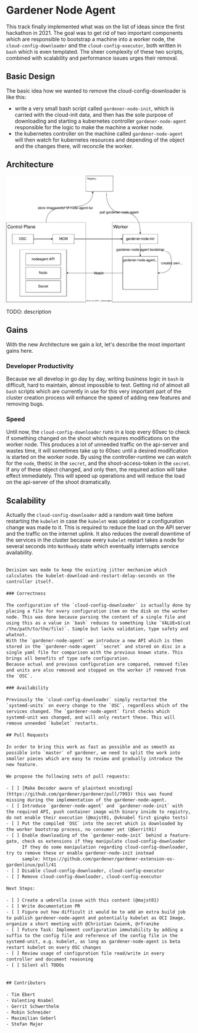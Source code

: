 # Gardener Node Agent

This track finally implemented what was on the list of ideas since the first hackathon in 2021. The goal was to get rid of two important components which are responsible to bootstrap a machine into a worker node, the `cloud-config-downloader` and the `cloud-config-executor`, both written in `bash` which is even templated. The sheer complexity of these two scripts, combined with scalability and performance issues urges their removal.

## Basic Design

The basic idea how we wanted to remove the cloud-config-downloader is like this:

- write a very small bash script called `gardener-node-init`, which is carried with the cloud-init data, and then has the sole purpose of downloading and starting a kubernetes controller `gardener-node-agent` responsible for the logic to make the machine a worker node.
- the kubernetes controller on the machine called `gardener-node-agent` will then watch for kubernetes resources and depending of the object and the changes there, will reconcile the worker.

## Architecture

![Design](design.drawio.svg)

TODO: description

## Gains

With the new Architecture we gain a lot, let's describe the most important gains here.

### Developer Productivity

Because we all develop in go day by day, writing business logic in `bash` is difficult, hard to maintain, almost impossible to test. Getting rid of almost all `bash` scripts which are currently in use for this very important part of the cluster creation process will enhance the speed of adding new features and removing bugs.

### Speed

Until now, the `cloud-config-downloader` runs in a loop every 60sec to check if something changed on the shoot which requires modifications on the worker node. This produces a lot of unneeded traffic on the api-server and wastes time, it will sometimes take up to 60sec until a desired modification is started on the worker node.
By using the controller-runtime we can watch for the `node`, the`OSC` in the `secret`, and the shoot-access-token in the `secret`. If any of these object changed, and only then, the required action will take effect immediately.
This will speed up operations and will reduce the load on the api-server of the shoot dramatically.

## Scalability

Actually the `cloud-config-downloader` add a random wait time before restarting the `kubelet` in case the `kubelet` was updated or a configuration change was made to it. This is required to reduce the load on the API server and the traffic on the internet uplink. It also reduces the overall downtime of the services in the cluster because every `kubelet` restart takes a node for several seconds into `NotReady` state which eventually interrupts service availability.

~~~ TODO: The `gardener-node-agent` could do this in a much intelligent way because it watches the `node` object. The gardenlet could add some annotation which tells the `gardener-node-agent` to wait for the kubelet in a coordinated manner. The coordination could be in chunks of nodes and wait for them to finish and then start with the next chunk. Also a equal time spread is possible.~~~

Decision was made to keep the existing jitter mechanism which calculates the kubelet-download-and-restart-delay-seconds on the controller itself.

### Correctness

The configuration of the `cloud-config-downloader` is actually done by placing a file for every configuration item on the disk on the worker node. This was done because parsing the content of a single file and using this as a value in `bash` reduces to something like `VALUE=$(cat /the/path/to/the/file)`. Simple but lacks validation, type safety and whatnot.
With the `gardener-node-agent` we introduce a new API which is then stored in the `gardener-node-agent` `secret` and stored on disc in a single yaml file for comparison with the previous known state. This brings all benefits of type safe configuration.
Because actual and previous configuration are compared, removed files and units are also removed and stopped on the worker if removed from the `OSC`.

### Availability

Previously the `cloud-config-downloader` simply restarted the `systemd-units` on every change to the `OSC`, regardless which of the services changed. The `gardener-node-agent` first checks which systemd-unit was changed, and will only restart these. This will remove unneeded `kubelet` restarts.

## Pull Requests

In order to bring this work as fast as possible and as smooth as possible into `master` of gardener, we need to split the work into smaller pieces which are easy to review and gradually introduce the new feature.

We propose the following sets of pull requests:

- [ ] [Make Decoder aware of plaintext encoding](https://github.com/gardener/gardener/pull/7993) this was found missing during the implementation of the gardener-node-agent.
- [ ] Introduce `gardener-node-agent` and `gardener-node-init` with the required API, push container image with binary inside to registry, do not enable their execution (@majst01, @vknabel first gingko tests)
- [ ] Put the compiled `OSC` into the secret which is downloaded by the worker bootstrap process, no consumer yet (@Gerrit91)
- [ ] Enable downloading of the `gardener-node-init` behind a feature-gate, check os extensions if they manipulate cloud-config-downloader
      If they do some manipulation regarding cloud-config-downloader, try to remove these or enable gardener-node-init instead
      sample: https://github.com/gardener/gardener-extension-os-gardenlinux/pull/41
- [ ] Disable cloud-config-downloader, cloud-config-executor
- [ ] Remove cloud-config-downloader, cloud-config-executor

Next Steps:

- [ ] Create a umbrella issue with this content (@majst01)
- [ ] Write documentation PR
- [ ] Figure out how difficult it would be to add an extra build job to publish gardener-node-agent and potentially kubelet as OCI Image, organize a short meeting with @Christian Cwienk, @rfranzke
- [ ] Future Task: Implement configuration immutability by adding a suffix to the config file and reference of the config file in the systemd-unit, e.g. kubelet, as long as gardener-node-agent is beta restart kubelet on every OSC changes
- [ ] Review usage of configuration file read/write in every controller and document reasoning
- [ ] Silent all TODOs


## Contributors

- Tim Ebert
- Valenting Knabel
- Gerrit Schwerthelm
- Robin Schneider
- Maximilian Geberl
- Stefan Majer